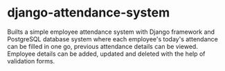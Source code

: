 # django-attendance-system

Builts a simple employee attendance system with Django framework and PostgreSQL database system where each employee's today's attendance can be filled in one go, previous attendance details can be viewed.
Employee details can be added, updated and deleted with the help of validation forms.
